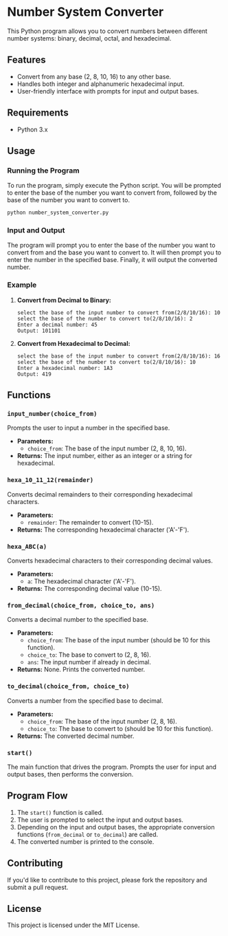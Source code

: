 # Number System Converter

This Python program allows you to convert numbers between different number systems: binary, decimal, octal, and hexadecimal. 

## Features

- Convert from any base (2, 8, 10, 16) to any other base.
- Handles both integer and alphanumeric hexadecimal input.
- User-friendly interface with prompts for input and output bases.

## Requirements

- Python 3.x

## Usage

### Running the Program

To run the program, simply execute the Python script. You will be prompted to enter the base of the number you want to convert from, followed by the base of the number you want to convert to.

```sh
python number_system_converter.py
```

### Input and Output

The program will prompt you to enter the base of the number you want to convert from and the base you want to convert to. It will then prompt you to enter the number in the specified base. Finally, it will output the converted number.

### Example

1. **Convert from Decimal to Binary:**
    ```
    select the base of the input number to convert from(2/8/10/16): 10
    select the base of the number to convert to(2/8/10/16): 2
    Enter a decimal number: 45
    Output: 101101
    ```

2. **Convert from Hexadecimal to Decimal:**
    ```
    select the base of the input number to convert from(2/8/10/16): 16
    select the base of the number to convert to(2/8/10/16): 10
    Enter a hexadecimal number: 1A3
    Output: 419
    ```

## Functions

### `input_number(choice_from)`

Prompts the user to input a number in the specified base.

- **Parameters:**
  - `choice_from`: The base of the input number (2, 8, 10, 16).
- **Returns:** The input number, either as an integer or a string for hexadecimal.

### `hexa_10_11_12(remainder)`

Converts decimal remainders to their corresponding hexadecimal characters.

- **Parameters:**
  - `remainder`: The remainder to convert (10-15).
- **Returns:** The corresponding hexadecimal character ('A'-'F').

### `hexa_ABC(a)`

Converts hexadecimal characters to their corresponding decimal values.

- **Parameters:**
  - `a`: The hexadecimal character ('A'-'F').
- **Returns:** The corresponding decimal value (10-15).

### `from_decimal(choice_from, choice_to, ans)`

Converts a decimal number to the specified base.

- **Parameters:**
  - `choice_from`: The base of the input number (should be 10 for this function).
  - `choice_to`: The base to convert to (2, 8, 16).
  - `ans`: The input number if already in decimal.
- **Returns:** None. Prints the converted number.

### `to_decimal(choice_from, choice_to)`

Converts a number from the specified base to decimal.

- **Parameters:**
  - `choice_from`: The base of the input number (2, 8, 16).
  - `choice_to`: The base to convert to (should be 10 for this function).
- **Returns:** The converted decimal number.

### `start()`

The main function that drives the program. Prompts the user for input and output bases, then performs the conversion.

## Program Flow

1. The `start()` function is called.
2. The user is prompted to select the input and output bases.
3. Depending on the input and output bases, the appropriate conversion functions (`from_decimal` or `to_decimal`) are called.
4. The converted number is printed to the console.

## Contributing

If you'd like to contribute to this project, please fork the repository and submit a pull request.

## License

This project is licensed under the MIT License.
